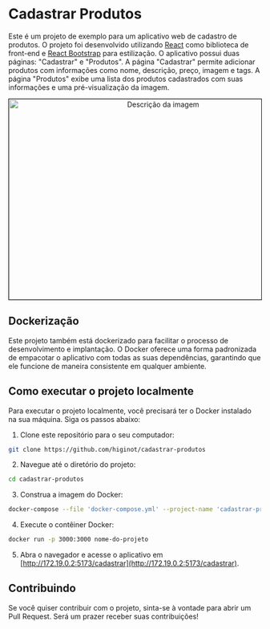 # Cadastrar Produtos

Este é um projeto de exemplo para um aplicativo web de cadastro de produtos. O projeto foi desenvolvido utilizando [React](https://reactjs.org/) como biblioteca de front-end e [React Bootstrap](https://react-bootstrap.github.io/) para estilização. O aplicativo possui duas páginas: "Cadastrar" e "Produtos". A página "Cadastrar" permite adicionar produtos com informações como nome, descrição, preço, imagem e tags. A página "Produtos" exibe uma lista dos produtos cadastrados com suas informações e uma pré-visualização da imagem.

<p align="center">
<img src="https://github.com/higinot/cadastrar-produtos/assets/94652743/9c54d039-f3df-4af6-80d3-9114eed48795" style="border: 1px solid black;" alt="Descrição da imagem" width="600" height="400">
</p>

## Dockerização

Este projeto também está dockerizado para facilitar o processo de desenvolvimento e implantação. O Docker oferece uma forma padronizada de empacotar o aplicativo com todas as suas dependências, garantindo que ele funcione de maneira consistente em qualquer ambiente.

## Como executar o projeto localmente

Para executar o projeto localmente, você precisará ter o Docker instalado na sua máquina. Siga os passos abaixo:

1. Clone este repositório para o seu computador:

```bash
git clone https://github.com/higinot/cadastrar-produtos
```

2. Navegue até o diretório do projeto:

```bash
cd cadastrar-produtos
```

3. Construa a imagem do Docker:

```bash
docker-compose --file 'docker-compose.yml' --project-name 'cadastrar-produtos' up --build
```

4. Execute o contêiner Docker:

```bash
docker run -p 3000:3000 nome-do-projeto
```

5. Abra o navegador e acesse o aplicativo em [http://172.19.0.2:5173/cadastrar](http://172.19.0.2:5173/cadastrar).

## Contribuindo

Se você quiser contribuir com o projeto, sinta-se à vontade para abrir um Pull Request. Será um prazer receber suas contribuições!
